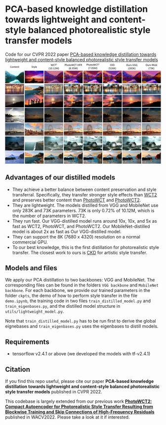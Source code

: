 # PCA-based knowledge distillation towards lightweight and content-style balanced photorealistic style transfer models
Code for our CVPR 2022 paper 
[PCA-based knowledge distillation towards lightweight and content-style balanced photorealistic style transfer models](https://openaccess.thecvf.com/content/CVPR2022/html/Chiu_PCA-Based_Knowledge_Distillation_Towards_Lightweight_and_Content-Style_Balanced_Photorealistic_Style_CVPR_2022_paper.html)
![alt text](https://github.com/chiutaiyin/PCA-Knowledge-Distillation/blob/master/banner-pcakd.jpg)

## Advantages of our distilled models
- They achieve a better balance between content preservation and style transferral. 
Specifically, they transfer stronger style effects than [WCT2](https://github.com/clovaai/WCT2) and preserves better content than [PhotoWCT](https://github.com/NVIDIA/FastPhotoStyle) and [PhotoWCT2](https://github.com/chiutaiyin/PhotoWCT2).
- They are lightweight. The models distilled from VGG and MobileNet use only 283K and 73K parameters. 73K is only 0.72% of 10.12M, which is the number of parameters in WCT2.
- They run fast. Our VGG-distilled model runs around 10x, 10x, and 5x as fast as WCT2, PhotoWCT, and PhotoWCT2. Our MobileNet-distilled model is about 2x as fast as Our VGG-distilled model.
- They can support the 8K (7680 x 4320) resolution on a normal commercial GPU.
- To our best knowledge, this is the first distillation for photorealistic style transfer. The closest work to ours is [CKD](https://github.com/MingSun-Tse/Collaborative-Distillation) for artistic style transfer.

## Models and files
We apply our PCA distillation to two backbones: VGG and MobileNet. The corresponding files can be found in the folders ```VGG backbone``` and ```MobileNet backbone```.
For each backbone, we provide our trained parameters in the folder ```ckpts```, the demo of how to perform style transfer in the file ```demo.ipynb```, 
the training code in two files ```train_distilled_model.py``` and ```train_eigenbases.py```, and the distilled model structure in ```utils/lightweight_model.py```.

Note that ```train_distilled_model.py``` has to be run first to derive the global eignebases and ```train_eigenbases.py``` uses the eigenbases to distill models.


## Requirements 
- tensorflow v2.4.1 or above (we developed the models with tf-v2.4.1)

## Citation
If you find this repo useful, please cite our paper **PCA-based knowledge distillation towards lightweight and content-style balanced photorealistic style transfer models** published in CVPR 2022.

This codebase is largely extended from our previous work [**PhotoWCT2: Compact Autoencoder for Photorealistic Style Transfer Resulting from Blockwise Training and Skip Connections of High-Frequency Residuals**](https://github.com/chiutaiyin/PhotoWCT2) published in WACV2022. 
Please take a look at it if interested.
